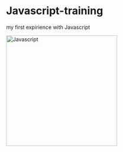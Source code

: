# Javascript-training

my first expirience with Javascript

<img src="https://logowik.com/content/uploads/images/3799-javascript.jpg" alt="Javascript" width="300"/>
